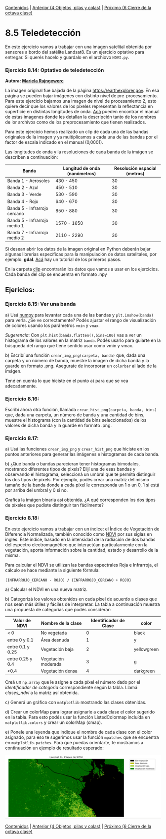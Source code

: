 [Contenidos](../Contenidos.md) \| [Anterior (4 Objetos, pilas y colas)](04_Pilas_Colas.md) \| [Próximo (6 Cierre de la octava clase)](06_Cierre.md)

# 8.5 Teledetección

En este ejercicio vamos a trabajar con una imagen satelital obtenida por sensores a bordo del satélite Landsat8. Es un ejercicio optativo para entregar. Si querés hacelo y guardalo en el archiovo `NDVI.py`.

### Ejercicio 8.14: Optativo de teledetección
**Autora: [Mariela Rajngewerc](https://github.com/marielaraj/)**

La imagen original fue bajada de la página https://earthexplorer.gov. En esa página se pueden bajar imágenes con distinto nivel de pre-procesamiento. Para este ejercicio bajamos una imagen de nivel de procesamiento 2, esto quiere decir que los valores de los pixeles representan la reflectancia en superficie en distintas longitudes de onda. [Acá](https://www.usgs.gov/media/files/landsat-8-collection-1-land-surface-reflectance-code-product-guide) pueden encontrar el manual de estas imagenes donde les detallan la descripción tanto de los nombres de lor archivos como de los preprocesamiento que tienen realizados. 

Para este ejercicio hemos realizado un clip de cada una de las bandas originales de la imagen y ya multiplicamos a cada una de las bandas por el factor de escala indicado en el manual (0,0001).

Las longitudes de onda y la resoluciones de cada banda de la imágen se describen a continuación:


| Banda                        | Longitud de onda (nanómetros) | Resolución espacial (metros) |
| ---------------------------- | ----------------------------- | ---------------------------- |
| Banda 1 - Aerosoles          | 430 - 450                       | 30                           |
| Banda 2 - Azul               | 450 - 510                       | 30                           |
| Banda 3 - Verde              | 530 - 590                       | 30                           |
| Banda 4 - Rojo               | 640 - 670                       | 30                           |
| Banda 5 - Infrarrojo cercano | 850 - 880                       | 30                           |
| Banda 5 - Infrarrojo medio 1 | 1570 - 1650                   | 30                           |
| Banda 7 - Infrarrojo medio 2 | 2110 - 2290                   | 30                           |

Si desean abrir los datos de la imagen original en Python deberán bajar algunas librerías específicas para la manipulación de datos satelitales, por ejemplo: **gdal**. [Acá](https://www.github.com/marielaraj/pycon_tallerimgssat) hay un tutorial de los primeros pasos.

En la carpeta [clip](https://drive.google.com/file/d/1uoigo5s2xgWfbBQdUcJfOdhfYMNjZ8Ku/view?usp=sharing) encontrarán los datos que vamos a usar en los ejercicios. Cada banda del clip se encuentra en formato .npy

## Ejericios:

### Ejercicio 8.15: Ver una banda
a) Usá [numpy](https://numpy.org/doc/stable/reference/generated/numpy.load.html) para levantar cada una de las bandas y `plt.imshow(banda)` para verla.
¿Se ve correctamente? Podés ajustar el rango de visualización de colores usando los parámetros `vmin` y `vmax`. 

_Sugerencia_: Con `plt.hist(banda.flatten(),bins=100)` vas a ver un histograma de los valores en la matriz `banda`. Podés usarlo para guiarte en la búsqueda del rango que tiene sentido usar como vmin y vmax.


b) Escribí una función `crear_img_png(carpeta, banda)` que, dada una carpeta y un número de banda, muestre la imagen de dicha banda y la guarde en formato .png. Asegurate de incorporar un `colorbar` al lado de la imágen.

Tené en cuenta lo que hiciste en el punto a) para que se vea adecadamente.


### Ejercicio 8.16: 
Escribí ahora otra función, llamada `crear_hist_png(carpeta, banda, bins)` que, dada una carpeta, un número de banda y una cantidad de bins, muestre el histograma (con la cantidad de bins seleccionados) de los valores de dicha banda y la guarde en formato .png.

### Ejercicio 8.17: 
a) Usá las funciones `crear_img_png` y `crear_hist_png` que hiciste en los puntos anteriores para generar las imágenes e histogramas de cada banda.

b) ¿Qué banda o bandas parecieran tener histogramas bimodales, mostrando diferentes tipos de pixels? Elijí una de esas bandas y observando el histograma, seleccioná un umbral que te permita distinguir los dos tipos de píxels. Por ejemplo, podés crear una matriz del mismo tamaño de la banda donde a cada píxel le corresponda un 1 o un 0, 1 si está por arriba del umbral y 0 si no.

Graficá la imágen binaria así obtenida. ¿A qué corresponden los dos tipos de píxeles que pudiste distinguir tan fácilmente?

### Ejercicio 8.18: 
En este ejercicio vamos a trabajar con un índice: el Índice de Vegetación de Diferencia Normalizada, también conocido como [NDVI](https://es.wikipedia.org/wiki/%C3%8Dndice_de_vegetaci%C3%B3n_de_diferencia_normalizada) por sus siglas en inglés. Este índice, basado en la intensidad de la radiación de dos bandas  del espectro electromagnético que interactúan particularmente con la vegetación, aporta información sobre la cantidad, estado y desarrollo de la misma.

Para calcular el NDVI se utilizan las bandas espectrales Roja e Infrarroja, el cálculo se hace mediante la siguiente fórmula:

`(INFRARROJO_CERCANO - ROJO) / {INFRARROJO_CERCANO + ROJO}`

a) Calcular el NDVI en una nueva matriz.

b) Categorizá los valores obtenidos en cada píxel de acuerdo a clases que nos sean más útiles y fáciles de interpretar. La tabla a continuación muestra una propuesta de categorías que podés considerar:



| Valor de NDVI    | Nombre de la clase  | Identificador de Clase | color       |
| ---------------- | ------------------- | ---------------------- | ----------- |
| < 0              | No vegetada         | 0                      | black       |
| entre 0 y 0.1    | Área desnuda        | 1                      | y           |
| entre 0.1 y 0.25 | Vegetación baja     | 2                      | yellowgreen |
| entre 0.25 y 0.4 | Vegetación moderada | 3                      | g           |
| >0.4             | Vegetación densa    | 4                      | darkgreen   |


Creá un `np.array` que le asigne a cada píxel el número dado por el *identificador de categoría* correspondiente según la tabla. Llamá *clases_ndvi* a la matriz así obtenida.

c) Generá un gráfico con `matplotlib` mostrando las clases obtenidas.

d) Crear un colorMap para lograr asignarle a cada clase el color sugerido en la tabla. Para esto podés usar la función ListedColormap incluída en `matplotlib.colors`  y crear un  colorMap (cmap).

e) Ponele una leyenda que indique el nombre de cada clase con el color asignado, para eso te sugerimos usar la función `mpatches` que se encuentra en `matplotlib.patches`. Para que puedas orientarte, te mostramos a continuación un ejemplo de resultado esperado:


![](./img.png)



[Contenidos](../Contenidos.md) \| [Anterior (4 Objetos, pilas y colas)](04_Pilas_Colas.md) \| [Próximo (6 Cierre de la octava clase)](06_Cierre.md)

